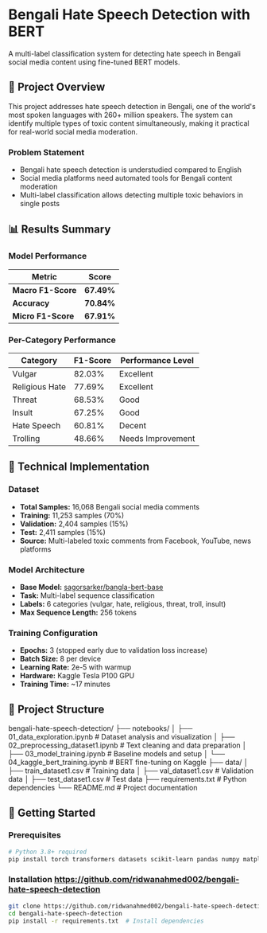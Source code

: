 # Bengali Hate Speech Detection with BERT

A multi-label classification system for detecting hate speech in Bengali social media content using fine-tuned BERT models.

## 🎯 Project Overview

This project addresses hate speech detection in Bengali, one of the world's most spoken languages with 260+ million speakers. The system can identify multiple types of toxic content simultaneously, making it practical for real-world social media moderation.

### Problem Statement
- Bengali hate speech detection is understudied compared to English
- Social media platforms need automated tools for Bengali content moderation
- Multi-label classification allows detecting multiple toxic behaviors in single posts

## 📊 Results Summary

### Model Performance
| Metric | Score |
|--------|-------|
| **Macro F1-Score** | **67.49%** |
| **Accuracy** | **70.84%** |
| **Micro F1-Score** | **67.91%** |

### Per-Category Performance
| Category | F1-Score | Performance Level |
|----------|----------|------------------|
| Vulgar | 82.03% | Excellent |
| Religious Hate | 77.69% | Excellent |
| Threat | 68.53% | Good |
| Insult | 67.25% | Good |
| Hate Speech | 60.81% | Decent |
| Trolling | 48.66% | Needs Improvement |

## 🔧 Technical Implementation

### Dataset
- **Total Samples:** 16,068 Bengali social media comments
- **Training:** 11,253 samples (70%)
- **Validation:** 2,404 samples (15%)  
- **Test:** 2,411 samples (15%)
- **Source:** Multi-labeled toxic comments from Facebook, YouTube, news platforms

### Model Architecture
- **Base Model:** [sagorsarker/bangla-bert-base](https://huggingface.co/sagorsarker/bangla-bert-base)
- **Task:** Multi-label sequence classification
- **Labels:** 6 categories (vulgar, hate, religious, threat, troll, insult)
- **Max Sequence Length:** 256 tokens

### Training Configuration
- **Epochs:** 3 (stopped early due to validation loss increase)
- **Batch Size:** 8 per device
- **Learning Rate:** 2e-5 with warmup
- **Hardware:** Kaggle Tesla P100 GPU
- **Training Time:** ~17 minutes

## 📁 Project Structure

bengali-hate-speech-detection/
├── notebooks/
│   ├── 01_data_exploration.ipynb          # Dataset analysis and visualization
│   ├── 02_preprocessing_dataset1.ipynb    # Text cleaning and data preparation
│   ├── 03_model_training.ipynb           # Baseline models and setup
│   └── 04_kaggle_bert_training.ipynb     # BERT fine-tuning on Kaggle
├── data/
│   ├── train_dataset1.csv               # Training data
│   ├── val_dataset1.csv                 # Validation data
│   ├── test_dataset1.csv                # Test data
├── requirements.txt                      # Python dependencies
└── README.md                            # Project documentation

## 🚀 Getting Started

### Prerequisites
```bash
# Python 3.8+ required
pip install torch transformers datasets scikit-learn pandas numpy matplotlib seaborn accelerate
```
### Installation  https://github.com/ridwanahmed002/bengali-hate-speech-detection
```bash
git clone https://github.com/ridwanahmed002/bengali-hate-speech-detection.git  # Clone the repository
cd bengali-hate-speech-detection
pip install -r requirements.txt  # Install dependencies
``` 
